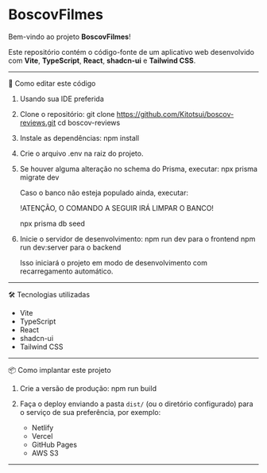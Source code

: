 # BoscovFilmes

Bem-vindo ao projeto **BoscovFilmes**!

Este repositório contém o código-fonte de um aplicativo web desenvolvido com **Vite**, **TypeScript**, **React**, **shadcn-ui** e **Tailwind CSS**.

---

🚀 Como editar este código

1. Usando sua IDE preferida

2. Clone o repositório:
   git clone https://github.com/Kitotsui/boscov-reviews.git
   cd boscov-reviews

3. Instale as dependências:
   npm install

4. Crie o arquivo .env na raiz do projeto.

5. Se houver alguma alteração no schema do Prisma, executar:
   npx prisma migrate dev

   Caso o banco não esteja populado ainda, executar:
   
   !ATENÇÃO, O COMANDO A SEGUIR IRÁ LIMPAR O BANCO!
   
   npx prisma db seed

7. Inicie o servidor de desenvolvimento:
   npm run dev para o frontend
   npm run dev:server para o backend

   Isso iniciará o projeto em modo de desenvolvimento com recarregamento automático.

---

🛠 Tecnologias utilizadas

- Vite
- TypeScript
- React
- shadcn-ui
- Tailwind CSS

---

📦 Como implantar este projeto

1. Crie a versão de produção:
   npm run build

2. Faça o deploy enviando a pasta `dist/` (ou o diretório configurado) para o serviço de sua preferência, por exemplo:

   - Netlify
   - Vercel
   - GitHub Pages
   - AWS S3

---
